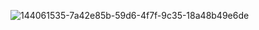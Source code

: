 
![144061535-7a42e85b-59d6-4f7f-9c35-18a48b49e6de](https://github.com/mourajj/java-microservices/assets/27701706/1710034e-2c02-4509-b70e-54262a2a43cd)
